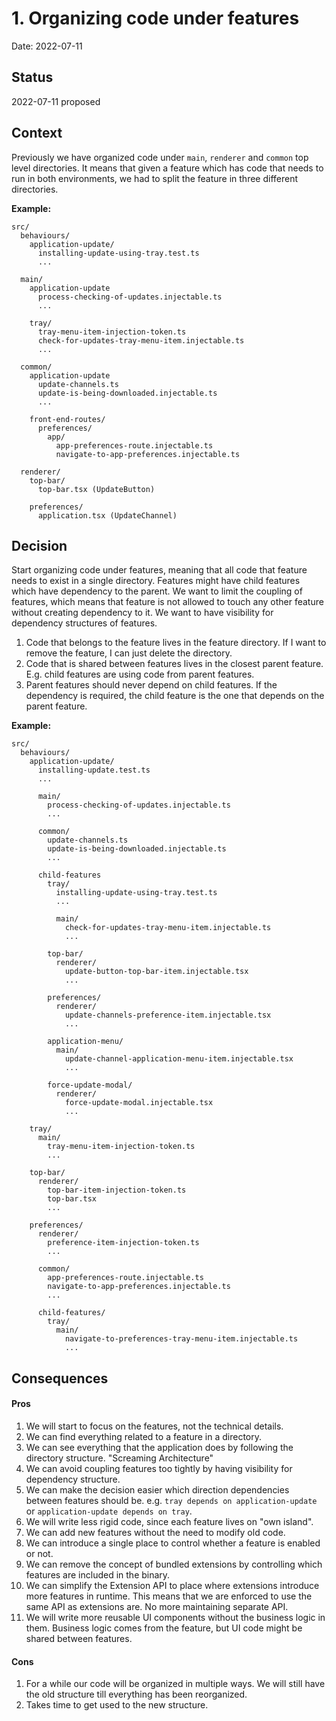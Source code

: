 # 1. Organizing code under features

Date: 2022-07-11

## Status

2022-07-11 proposed

## Context

Previously we have organized code under `main`, `renderer` and `common` top level directories. It means that given a feature which has code that needs to run in both environments, we had to split the feature in three different directories.

**Example:** 

```
src/
  behaviours/
    application-update/
      installing-update-using-tray.test.ts
      ...
      
  main/
    application-update
      process-checking-of-updates.injectable.ts
      ...
      
    tray/
      tray-menu-item-injection-token.ts
      check-for-updates-tray-menu-item.injectable.ts
      ...
     
  common/
    application-update
      update-channels.ts
      update-is-being-downloaded.injectable.ts
      ...
      
    front-end-routes/
      preferences/
        app/
          app-preferences-route.injectable.ts
          navigate-to-app-preferences.injectable.ts

  renderer/
    top-bar/
      top-bar.tsx (UpdateButton)
    
    preferences/
      application.tsx (UpdateChannel)
```

## Decision

Start organizing code under features, meaning that all code that feature needs to exist in a single directory. Features might have child features which have dependency to the parent. We want to limit the coupling of features, which means that feature is not allowed to touch any other feature without creating dependency to it. We want to have visibility for dependency structures of features.

1. Code that belongs to the feature lives in the feature directory. If I want to remove the feature, I can just delete the directory.
2. Code that is shared between features lives in the closest parent feature. E.g. child features are using code from parent features.
3. Parent features should never depend on child features. If the dependency is required, the child feature is the one that depends on the parent feature.

**Example:**

```
src/
  behaviours/
    application-update/
      installing-update.test.ts
      ...
      
      main/
        process-checking-of-updates.injectable.ts
        ...
      
      common/
        update-channels.ts
        update-is-being-downloaded.injectable.ts
        ...
      
      child-features
        tray/
          installing-update-using-tray.test.ts
          ...
          
          main/
            check-for-updates-tray-menu-item.injectable.ts
            ...
        
        top-bar/
          renderer/
            update-button-top-bar-item.injectable.tsx
            ...
          
        preferences/
          renderer/
            update-channels-preference-item.injectable.tsx
            ...
          
        application-menu/
          main/
            update-channel-application-menu-item.injectable.tsx
            ...
            
        force-update-modal/
          renderer/
            force-update-modal.injectable.tsx
            ...
       
    tray/
      main/
        tray-menu-item-injection-token.ts
        ...
        
    top-bar/
      renderer/
        top-bar-item-injection-token.ts
        top-bar.tsx
        ...
        
    preferences/
      renderer/
        preference-item-injection-token.ts
        ...
        
      common/
        app-preferences-route.injectable.ts
        navigate-to-app-preferences.injectable.ts
        ...
        
      child-features/
        tray/
          main/
            navigate-to-preferences-tray-menu-item.injectable.ts 
            ...
```

## Consequences

#### Pros
1. We will start to focus on the features, not the technical details.
2. We can find everything related to a feature in a directory.
3. We can see everything that the application does by following the directory structure. "Screaming Architecture"
4. We can avoid coupling features too tightly by having visibility for dependency structure.
5. We can make the decision easier which direction dependencies between features should be. e.g. `tray depends on application-update` or `application-update depends on tray`.
6. We will write less rigid code, since each feature lives on "own island".
7. We can add new features without the need to modify old code.
8. We can introduce a single place to control whether a feature is enabled or not.
9. We can remove the concept of bundled extensions by controlling which features are included in the binary. 
10. We can simplify the Extension API to place where extensions introduce more features in runtime. This means that we are enforced to use the same API as extensions are. No more maintaining separate API.
11. We will write more reusable UI components without the business logic in them. Business logic comes from the feature, but UI code might be shared between features.

#### Cons
1. For a while our code will be organized in multiple ways. We will still have the old structure till everything has been reorganized.
2. Takes time to get used to the new structure.
